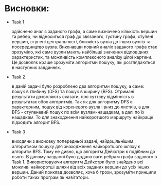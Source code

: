 # Висновки:

- Task 1
  
    здійснено аналіз заданого графа, а саме визначено кількість вершин та ребер, чи відноситься граф до звязаного, густину графа, ступені вершин, ступені центральності, близкість вузла до іншиз вузлів та посередництво вузла. Виконавши повний аналіх заданого графа стає зрозуміло, які саме вузли мають найбільші значення відповідних характеристик, та можливість комплексного аналізу цілої картини. Це дозволяє краще зрозуміти алгоритми пошуку, які розглядаються в наступних завданнях.

- Task 2
  
    в даній задачі було розроблено два алгоритми пошуку, а саме: пошук в глибину (DFS) та пошук в ширину (BFS). Отримані результати дозволяють сказати, про суттєву відмінність в результатах обох алгоритмів. Так як для алгоритму DFS є характерним, пошук від кореневого вузла і вниз до листків, а для BFS - ступеневий пошук по  всім вузлам-нащадкам, а далі по їх нащадкам. То для знаходження найкоротшого маршруту найкраще підходить алгорит BFS.

- Task 3
  
    виходячи з висновку попередньої задачі, найдоцільнішим алгоритмом пошуку для знаходження найкоротшого шляху є алгоритм BFS. Тому не дивно, що алгоритм Дейкстри є подібним до нього. В даному завданні було додано ваги ребрам графа заданого в Task 1. Використовуючи алгоритм Дейкстри було знайдено всі можливі найкоротші шляхи від всіх заданих вершин до усіх інших вершин. Даний приклад дозволяє, хоча б трохи, зрозуміти принципи роботи таких програм як навігатори.
